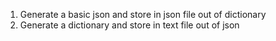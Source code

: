 
1. Generate a basic json and store in json file out of dictionary
2. Generate a dictionary and store in text file out of json
